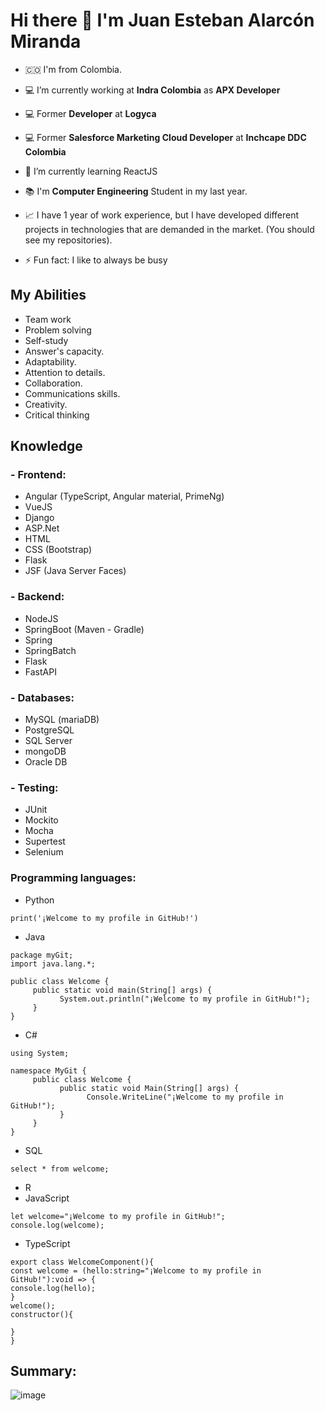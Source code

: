 # Hi there 👋 I'm Juan Esteban Alarcón Miranda

<!--
**juanestebanalarcon/juanestebanalarcon** is a ✨ _special_ ✨ repository because its `README.md` (this file) appears on your GitHub profile.

Here are some ideas to get you started:

- 🔭 I’m currently working on ...
- 🌱 I’m currently learning Azure
- 👯 I’m looking to collaborate on ...
- 🤔 I’m looking for help with ...
- 💬 Ask me about ...
- 📫 How to reach me: ...
- 😄 Pronouns: ...
- ⚡ Fun fact: ...
-->
- 🇨🇴 I'm from Colombia.
- 💻 I’m currently working at **Indra Colombia** as **APX Developer**
- 💻 Former **Developer** at **Logyca**
- 💻  Former **Salesforce Marketing Cloud Developer** at **Inchcape DDC Colombia**

- 🌱 I’m currently learning ReactJS
- 📚 I'm **Computer Engineering** Student in my last year.
- 📈 I have 1 year of work experience, but I have developed different projects in technologies that are demanded in the market.
(You should see my repositories).
- ⚡ Fun fact: I like to always be busy


## My Abilities
- Team work
- Problem solving
- Self-study
- Answer's capacity.
- Adaptability.
- Attention to details.
- Collaboration.
- Communications skills.
- Creativity.
- Critical thinking

## Knowledge

### - Frontend:
* Angular (TypeScript, Angular material, PrimeNg)
* VueJS
* Django
* ASP.Net
* HTML
* CSS (Bootstrap)
* Flask
* JSF (Java Server Faces)
### - Backend:
* NodeJS
* SpringBoot (Maven - Gradle)
* Spring
* SpringBatch
* Flask
* FastAPI
### - Databases:
* MySQL (mariaDB)
* PostgreSQL
* SQL Server
* mongoDB
* Oracle DB
### - Testing:
* JUnit
* Mockito
* Mocha
* Supertest
* Selenium 
### Programming languages:
* Python
```
print('¡Welcome to my profile in GitHub!')
```
* Java

```
package myGit;
import java.lang.*;
 
public class Welcome {
     public static void main(String[] args) {
           System.out.println("¡Welcome to my profile in GitHub!");
     }
}
```
* C#

```
using System;
 
namespace MyGit {  
     public class Welcome {
           public static void Main(String[] args) {
                 Console.WriteLine("¡Welcome to my profile in GitHub!");
           }
     }
}
```
* SQL

```
select * from welcome;
```
* R
* JavaScript
```
let welcome="¡Welcome to my profile in GitHub!";
console.log(welcome);
```
* TypeScript
```
export class WelcomeComponent(){
const welcome = (hello:string="¡Welcome to my profile in GitHub!"):void => {
console.log(hello);
}
welcome();
constructor(){

}
}
```
## Summary:
![image](https://user-images.githubusercontent.com/77359500/164497302-a0f989c4-460f-4c7c-a34d-1931e8588db9.png)
